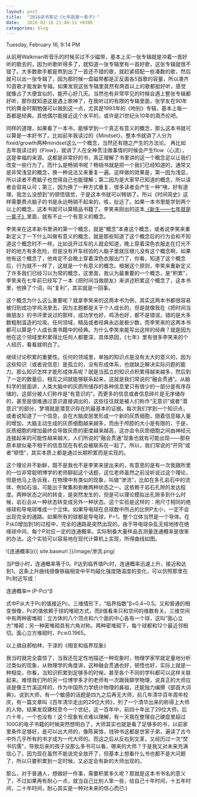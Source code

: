 ```yaml
---
layout: post
title:  "2016读书笔记《七年就是一辈子》"
date:   2016-02-16 21:46:11 +0300
categories: blog
---
```

Tuesday, February 16, 9:14 PM

从前用Walkman听音乐的时候买过不少磁带，基本上买一张专辑就是冲着一首好听的歌去的，因为听歌听得多了，就知道一张专辑里有一首好歌，这张专辑就很不错了。大多数歌手都是熬到出了一首还不错的歌，就赶紧搭配一些凑数的歌，然后就可以出一张专辑了，因为那时候一盘磁带都是正反面各5首歌的容量，所以凑齐10首歌才能发新专辑。如果发现这张专辑里竟然有两首以上的歌都挺好听，感觉就像占了大便宜似的，能开心好几天。当然也有非常罕见的时候会遇上整张专辑都好听，那你就知道这是遇上歌神了，在我听过的有限的专辑里面，张学友在90年代的黄金时期勉强可以做到这一点，尤其是1993年的《吻别》专辑，基本上每一首都是经典。其他偶尔能接近这个水平的，或许是21世纪头10年的周杰伦吧。

同样的道理，如果看了一本书，能够学到一个真正有意义的概念，那么这本书就可以算是一本好书了。比如前年我读过的《Mindset》，整本书就讲了人分为fixed/growth两种mindset这么一个概念，当然还有随之产生的方法论。 再比如去年我读过的《Flow》，就讲了人在全神贯注做事情的时候会产生flow（心流），这是幸福的来源。这都是非常好的书，真正理解了书里讲的这一个概念足以让我们改变一些行为了。而什么是畅销书呢？畅销书就是把一个我们已经知道的，通常又是非常浅显的概念，换一种说法又来重复一遍。这样做的效果是，第一因为浅显，所以读者不费脑子也觉得自己也能理解；第二因为是大家早已知道的概念，所以读者会容易认可；第三，因为换了一种方式重复，很多读者会产生一种“咦，好有道理，我怎么没想到”的顿悟错觉，于是这本书就可以畅销了。所以《时间简史》这样需要费点脑子的书是永远畅销不起来的，咳，扯远了。如果一本书里能学到两个以上的概念，这本书就可以算精品书籍了。李笑来刚出的这本[《新生——七年就是一辈子》](http://b.xinshengdaxue.com)里面，就有不止一个有意义的概念。

李笑来在这本新书里讲的第一个概念，就是“概念”本身这个概念，或者说李笑来重新定义了一下什么叫做有意义的概念，就是那些知道了这个概念后的行为会和不知道这个概念时不一样。比如说开过车的人就会知道，晚上穿着深色衣服走在灯光不好的地方有多危险，但是没有开车经验的人脑子里就压根儿没有这个概念啊，如果他有这个概念了，他肯定不会晚上穿着深色衣服出门了，你看，知道了这个概念后，行为就不一样了，这就是一个有意义的概念。根据这个原则，李笑来重新定义了许多我们已经习以为常的概念，这里面，我认为最重要的一个概念，是“积累”，李笑来在七年前已经写了一本《把时间当做朋友》来讲述积累这个概念了，这本书里，他换了个词，叫“复利”，其实就是一回事。

这个概念为什么这么重要呢？就拿李笑来的这两本书为例，其实这两本书都很容易被归到成功学鸡汤里去，因为主题都是关于个人成长的，但是就像我在《把时间当做朋友》的书评里说过的那样，成功学也好，鸡汤也好，都不是错误，错的是大多数粗制滥造的垃圾。任何领域，精品或者经典永远是极少数，而李笑来的这两本书都可以算是个人成长类书籍中的经典。为什么李笑来能写出这样的经典？就是因为他在这个领域里积累得比任何人都要深，具体原因，《七年》里有很多李笑来的个人经历，看看就明白了。

继续讨论积累的重要性。任何的领域里，单独的知识点是没有太大的意义的，因为这些知识（或者说信息）是孤立的，没有形成体系，也就缺乏解决实际问题的能力。那么知识怎样才能形成体系呢？就是当孤立的知识点积累得越来越多，然后到了一定的数量后，相互之间就能够联系起来，这就是我们常说的“融会贯通”。从脑科学的层面讲，人类大脑中的灰质所储存的各种信息里只有很少的一部分是有序存储的，这部分被人们称作是“有意识的”。而更多的信息或者信息碎片是无序储存的，甚至是很难通过意识直接调出的，这些往往就是被人们称作“无意识”或者“潜意识”的部分，梦境就是潜意识存在的最基本的证据。每次我们学到一个知识点，或者说知道了一个信息，会在大脑皮层里形成一个新的灰质细胞，随着信息输入量的增加，大脑主动生成的灰质细胞越来越多，而由于颅腔的大小是有限的，于是，灰质细胞的增加最终会导致灰质的密度越来越高，这亦会令灰质细胞之间由神经元连接起来的可能性越来越大，人们所说的“融会贯通”现象也就有可能出现——那些原本貌似毫不相干的信息现在有机会被联系在一起了。所以，我们常说的“开窍”或者“顿悟”，其实本质上都是通过长期积累而是实现的。

这个理论并不新鲜，既不是我也不是李笑来提出来的，有意思的是有一次我跟所里的一位非常聪明博学的老师聊起这个话题，这位老师虽然之前没听说过这个理论，但是他马上告诉我，在物理中有类似的现象，叫做“渗流”，比如在多孔岩石中的流体，例如石油，可能出于聚集和弥散两种状态之一。这依赖于岩石孔隙的发达程度。两种状态之间的转变，是突然发生的，但是可以理论模拟出孔隙多到什么时候，岩石会从一种状态转变成另外一种状态。这个实验是这样的：用尺寸相同的绝缘球和导电球堆成一个立体。如果导电球在总球数中所占的比例P太小，一定不会出现完全的通路。如果所有的球都是导电球，P=1，整个立体当然是一个导体。在P从0增加到1的过程中，完全的通路是突然出现的。由于导电球杂乱无规地掺在绝缘球中间，每个P对应一定的连通概率。实际制备大量样品去测量连通概率是很笨的办法。这个实验可以容易地在现代计算机上实现，所得曲线如图。

![连通概率]({{ site.baseurl }}/image/渗流.png)


当P很小时，连通概率等于0。P达到临界值Pc时，连通概率迅速上升，接近和达到1。这条上升曲线很像铁磁相变中平均磁化强度随温度的变化，可以仿照那里在Pc附近写成：

连通概率∝(P-Pc)^β

式中P从大于Pc的值接近Pc。三维情形下，“临界指数”β=0.4~0.5。又和普通的相变很像，Pc的值依赖于球的堆砌方式，而β值看来只和空间的维数有关。三维空间中有两种密堆砌：立方体的八个顶点和六个面的中心各有一个球，这叫“面心立方”堆砌；另一种密堆砌具有六角对称。两种密堆砌下，每个球都和12个最近邻相切。面心立方堆砌时，Pc≌0.1965。

以上摘自郝柏林，于渌的《相变和临界现象》

我当时就完全震惊了，当我还在定性地描述一种现象时，物理学家早就定量地分析过类似的现象，从物理学的角度讲，这种融会贯通也好，顿悟也好，实际上就是一种相变。你看，当知识积累到足够多的时候，甚至各个不同的学科都可以这样关联起来。难怪我们所的另一位博学多才的老师有一次跟我聊学物理，说真正的大师应该是像王竹溪这样的，作为中国热力学统计物理的鼻祖，还能独力编撰《部首大词典》。说到大师，有一个敏感的话题是四九之后再无大师，前几年清华百年周年校庆，有一篇文章叫《百年清华走出的29位大师》，列了一个清华出来的称得上大师的人物，结果发现建校至今一个世纪，这一百年中，前四十年出了29位大师，后六十年，一个也没有！这个现象有点难以理解，有一天我在整理自己硬盘里超过100G的电子书籍的时候突然想明白了，大师其实也就是看了足够多的书，以前家里条件足够好，是可以出大师的，像陈寅恪，钱钟书这都是世家子弟，遍读了古今中外几乎所有的书才成为一代大师的。而这之后从反右到文革，又经历过一次“焚书坑儒”，导致后来的孩子没那么多书可以看，哪来的大师？于是我又对未来充满信心了，因为现在虽然不能说完全放开了，但基本上想看什么书也都不是大问题了，所以只要积累到一定时候，又必定会有新的大师出现的。

那么，对于普通人，想做好一件事，需要积累多久呢？那就是这本书书名的意义了，不过如果再有耐心一点，就当自己比别人笨一些，给自己十年时间，十五年时间，二十年时间，耐心其实是一种对未来的信心而已:)
